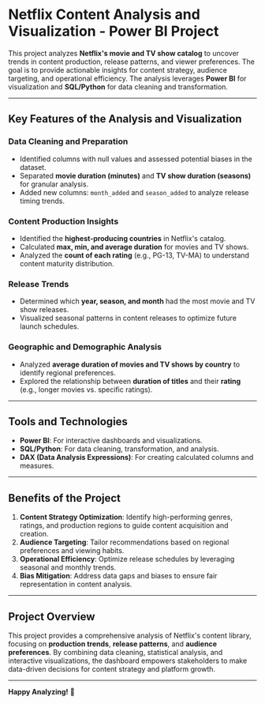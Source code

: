# Netflix Content Analysis and Visualization - Power BI Project

This project analyzes **Netflix's movie and TV show catalog** to uncover trends in content production, release patterns, and viewer preferences. The goal is to provide actionable insights for content strategy, audience targeting, and operational efficiency. The analysis leverages **Power BI** for visualization and **SQL/Python** for data cleaning and transformation.

---

## Key Features of the Analysis and Visualization

### **Data Cleaning and Preparation**
- Identified columns with null values and assessed potential biases in the dataset.
- Separated **movie duration (minutes)** and **TV show duration (seasons)** for granular analysis.
- Added new columns: `month_added` and `season_added` to analyze release timing trends.

### **Content Production Insights**
- Identified the **highest-producing countries** in Netflix's catalog.
- Calculated **max, min, and average duration** for movies and TV shows.
- Analyzed the **count of each rating** (e.g., PG-13, TV-MA) to understand content maturity distribution.

### **Release Trends**
- Determined which **year, season, and month** had the most movie and TV show releases.
- Visualized seasonal patterns in content releases to optimize future launch schedules.

### **Geographic and Demographic Analysis**
- Analyzed **average duration of movies and TV shows by country** to identify regional preferences.
- Explored the relationship between **duration of titles** and their **rating** (e.g., longer movies vs. specific ratings).

---

## Tools and Technologies
- **Power BI**: For interactive dashboards and visualizations.
- **SQL/Python**: For data cleaning, transformation, and analysis.
- **DAX (Data Analysis Expressions)**: For creating calculated columns and measures.

---

## Benefits of the Project
1. **Content Strategy Optimization**: Identify high-performing genres, ratings, and production regions to guide content acquisition and creation.
2. **Audience Targeting**: Tailor recommendations based on regional preferences and viewing habits.
3. **Operational Efficiency**: Optimize release schedules by leveraging seasonal and monthly trends.
4. **Bias Mitigation**: Address data gaps and biases to ensure fair representation in content analysis.

---

## Project Overview
This project provides a comprehensive analysis of Netflix's content library, focusing on **production trends**, **release patterns**, and **audience preferences**. By combining data cleaning, statistical analysis, and interactive visualizations, the dashboard empowers stakeholders to make data-driven decisions for content strategy and platform growth.

---

**Happy Analyzing!** 🚀
